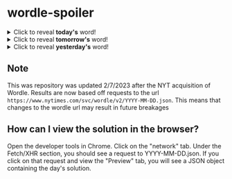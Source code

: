 # wordle-spoiler

<details>
  <summary>Click to reveal <b>today's</b> word!</summary>
  <br>
  <b> serum </b>
</details>

<details>
  <summary>Click to reveal <b>tomorrow's</b> word!</summary>
  <br>
  <b> plait </b>
</details>

<details>
  <summary>Click to reveal <b>yesterday's</b> word!</summary>
  <br>
  <b> frond </b>
</details>

## Note
This was repository was updated 2/7/2023 after the NYT acquisition of Wordle. Results are now based off requests to the url `https://www.nytimes.com/svc/wordle/v2/YYYY-MM-DD.json`. This means that changes to the wordle url may result in future breakages

## How can I view the solution in the browser?
Open the developer tools in Chrome. Click on the "network" tab. Under the Fetch/XHR section, you should see a request to YYYY-MM-DD.json. If you click on that request and view the "Preview" tab, you will see a JSON object containing the day's solution.